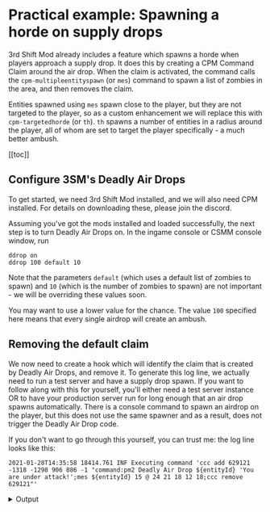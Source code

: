 # Practical example: Spawning a horde on supply drops

3rd Shift Mod already includes a feature which spawns a horde when players approach a supply drop. It does this by creating a CPM Command Claim around the air drop. When the claim is activated, the command calls the `cpm-multipleentityspawn` (or `mes`) command to spawn a list of zombies in the area, and then removes the claim.

Entities spawned using `mes` spawn close to the player, but they are not targeted to the player, so as a custom enhancement we will replace this with `cpm-targetedhorde` (or `th`). `th` spawns a number of entities in a radius around the player, all of whom are set to target the player specifically - a much better ambush.

[[toc]]

## Configure 3SM's Deadly Air Drops

To get started, we need 3rd Shift Mod installed, and we will also need CPM installed. For details on downloading these, please join the discord.

Assuming you've got the mods installed and loaded successfully, the next step is to turn Deadly Air Drops on. In the ingame console or CSMM console window, run

```
ddrop on
ddrop 100 default 10
```

Note that the parameters `default` (which uses a default list of zombies to spawn) and `10` (which is the number of zombies to spawn) are not important - we will be overriding these values soon.

You may want to use a lower value for the chance. The value `100` specified here means that every single airdrop will create an ambush.

## Removing the default claim

We now need to create a hook which will identify the claim that is created by Deadly Air Drops, and remove it. To generate this log line, we actually need to run a test server and have a supply drop spawn. If you want to follow along with this for yourself, you'll either need a test server instance OR to have your production server run for long enough that an air drop spawns automatically. There is a console command to spawn an airdrop on the player, but this does not use the same spawner and as a result, does not trigger the Deadly Air Drop code.

If you don't want to go through this yourself, you can trust me: the log line looks like this:

`2021-01-28T14:35:58 18414.761 INF Executing command 'ccc add 629121 -1318 -1298 906 886 -1 "command:pm2 Deadly Air Drop ${entityId} 'You are under attack!';mes ${entityId} 15 @ 24 21 18 12 18;ccc remove 629121"'`



<details> 
  <summary>Output</summary>

```
**Command: eoc**
Let a local player fire a local only console coommand (or any)
Usage:
eoc <Name/EntityId/SteamId> "command param1 param2"
use single quotes for parameters that contain spaces in remote command.
```

</details>
